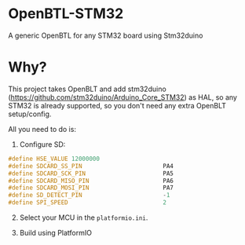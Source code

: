 # OpenBTL-STM32
A generic OpenBTL for any STM32 board using Stm32duino

# Why?

This project takes OpenBLT and add stm32duino (https://github.com/stm32duino/Arduino_Core_STM32) as HAL, so any STM32 is already supported, so you don't need any extra OpenBLT setup/config.

All you need to do is:

1) Configure SD:
```cpp
#define HSE_VALUE 12000000
#define SDCARD_SS_PIN                       PA4
#define SDCARD_SCK_PIN                      PA5
#define SDCARD_MISO_PIN                     PA6
#define SDCARD_MOSI_PIN                     PA7
#define SD_DETECT_PIN                       -1
#define SPI_SPEED                           2
```

2) Select your MCU in the `platformio.ini`.

3) Build using PlatformIO
